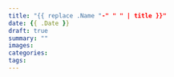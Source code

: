 ```yaml
---
title: "{{ replace .Name "-" " " | title }}"
date: {{ .Date }}
draft: true
summary: ""
images:
categories:
tags:
---
```


